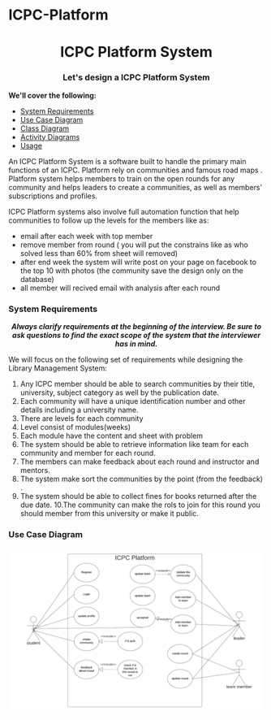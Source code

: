 # ICPC-Platform
<h1 align="center">ICPC Platform System</h1>
<h3 align="center">Let's design a ICPC Platform System</h3>

**We'll cover the following:**

* [System Requirements](#system-requirements)
* [Use Case Diagram](#use-case-diagram)
* [Class Diagram](#class-diagram)
* [Activity Diagrams](#activity-diagrams)
* [Usage](#code)

An ICPC Platform System is a software built to handle the primary main functions of an ICPC. Platform rely on communities and famous road maps . Platform system helps members to train on the open rounds for any community and helps leaders to create a communities, as well as members’ subscriptions and profiles.

ICPC Platform systems also involve full automation function that help communities to follow up the levels for the members like as:
- email after each week with top member 
- remove member from round ( you will put the constrains like as who solved less than 60% from sheet will removed)
- after end week the system will write post on your page on facebook to the top 10 with photos (the community save the design only on the database)
- all member will recived email with analysis after each round 


### System Requirements

<p align="center">
    <b>
        <i>
            Always clarify requirements at the beginning of the interview. Be sure to ask questions to find the exact scope of the system that the interviewer has in mind.
        </i>
    </b>
</p>

We will focus on the following set of requirements while designing the Library Management System:

1. Any ICPC member should be able to search communities by their title, university, subject category as well by the publication date.
2. Each community will have a unique identification number and other details including a university name.
3. There are levels for each community 
4. Level consist of modules(weeks)
5. Each module have the content and sheet with problem
6. The system should be able to retrieve information like team for each community and member for each round.
7. The members can make feedback about each round and instructor and mentors.
8. The system make sort the communities by the point (from the feedback) .
9. The system should be able to collect fines for books returned after the due date.
10.The community can make the rols to join for this round you should member from this university or make it public.

### Use Case Diagram
<img src="system_design/images/Use case diagram(1).png">
